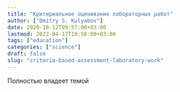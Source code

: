 ```yaml
---
title: "Критериальное оценивание лабораторных работ"
author: ["Dmitry S. Kulyabov"]
date: 2020-10-12T09:57:00+03:00
lastmod: 2022-04-17T19:58:00+03:00
tags: ["education"]
categories: ["science"]
draft: false
slug: "criteria-based-assessment-laboratory-work"
---
```


Полностью владеет темой
